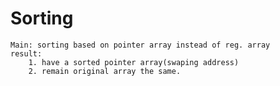 # Sorting 

    Main: sorting based on pointer array instead of reg. array
    result: 
        1. have a sorted pointer array(swaping address)
        2. remain original array the same.

